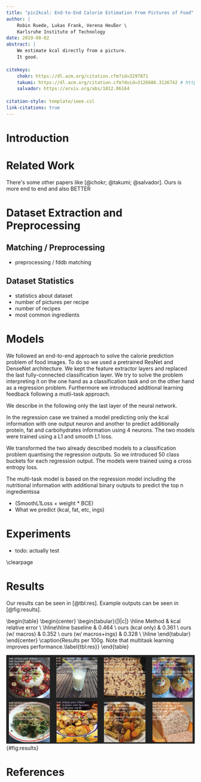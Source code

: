 ```yaml
---
title: "pic2kcal: End-to-End Calorie Estimation From Pictures of Food"
author: |
    Robin Ruede, Lukas Frank, Verena Heußer \
    Karlsruhe Institute of Technology
date: 2019-08-02
abstract: |
    We estimate kcal directly from a picture.
    It good.

citekeys:
    chokr: https://dl.acm.org/citation.cfm?id=3297871
    takumi: https://dl.acm.org/citation.cfm?doid=3126686.3126742 # http://img.cs.uec.ac.jp/pub/conf17/171024ege_0.pdf
    salvador: https://arxiv.org/abs/1812.06164

citation-style: template/ieee.csl
link-citations: true
---
```


# Introduction

# Related Work

There's some other papers like [@chokr; @takumi; @salvador]. Ours is more end to end and also BETTER

# Dataset Extraction and Preprocessing

## Matching / Preprocessing

-   preprocessing / fddb matching

## Dataset Statistics

-   statistics about dataset
-   number of pictures per recipe
-   number of recipes
-   most common ingredients

# Models
We followed an end-to-end approach to solve the calorie prediction  problem of food images. To do so we used a pretrained ResNet and DenseNet architecture. We kept the feature extractor layers and replaced the last fully-connected classification layer. We try to solve the problem interpreting it on the one hand as a classification task and on the other hand as a regression problem. Furthermore we introduced additional learning feedback following a mutli-task approach.

We describe in the following only the last layer of the neural network.  

In the regression case we trained a model predicting only the kcal information with one output neuron and another to predict additionally protein, fat and carbohydrates information using 4 neurons. The two models were trained using a L1 and smooth L1 loss.

We transformed the two already described models to a classification problem quantising the regression outputs. So we introduced 50 class buckets for each regression output. The models were trained using a cross entropy loss.

The multi-task model is based on the regression model including the nutritional information with additional binary outputs to predict the top n ingredientssa

- (SmoothL1Loss + weight * BCE)
- What we predict (kcal, fat, etc, ings)

# Experiments

- todo: actually test 

\clearpage

# Results

Our results can be seen in [@tbl:res]. Example outputs can be seen in [@fig:results].

\begin{table}
\begin{center}
\begin{tabular}{|l|c|}
\hline
Method & kcal relative error \\
\hline\hline
baseline & 0.464 \\
ours (kcal only) & 0.361 \\
ours (w/ macros) & 0.352 \\
ours (w/ macros+ings) & 0.328 \\
\hline
\end{tabular}
\end{center}
\caption{Results per 100g. Note that multitask learning improves performance.\label{tbl:res}}
\end{table}

![Some example results, showing predicted calories, fat, protein, carbohydrates and ingredients.](img/results.png){#fig:results}

# References
